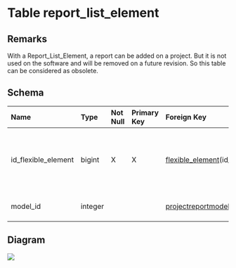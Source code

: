 # Table report\_list\_element #
## Remarks ##
With a Report\_List\_Element, a report can be added on a project. But it is not used on the software and will be removed on a future revision. So this table can be considered as obsolete.

## Schema ##
| **Name** | **Type** | **Not Null** | **Primary Key** | **Foreign Key** | **Remarks** |
|:---------|:---------|:-------------|:----------------|:----------------|:------------|
| id\_flexible\_element | bigint   | X            | X               | [flexible\_element](flexible_element.md)(id\_flexible\_element) | This is the primary key of the table and also a foreign key on the table flexible\_element which is its parent table. |
| model\_id | integer  |              |                 | [projectreportmodel](projectreportmodel.md)(id) | This is a foreign key to the table ProjectReportModel |

## Diagram ##
<img src='http://www.sigmah.org/svg_load.php?file=http://sigma-h.googlecode.com/svn/wiki/diagrams/report_list_element.svg' />

